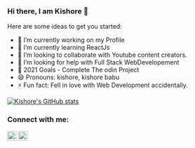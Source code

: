 ### Hi there, I am Kishore 👋

Here are some ideas to get you started:

- 🔭 I’m currently working on my Profile
- 🌱 I’m currently learning ReactJs
- 👯 I’m looking to collaborate with Youtube content creators.
- 🤔 I’m looking for help with Full Stack WebDevelopement
- 💬 2021 Goals - Complete The odin Project
- 😄 Pronouns: kishore, kishore babu
- ⚡ Fun fact: Fell in love with Web Development accidentally.


[![Kishore's GitHub stats](https://github-readme-stats.vercel.app/api?username=kishorebabu420)](https://github.com/kishorebabu420/github-readme-stats)

### Connect with me:

<!--[<img align="left" alt="kishore.com" width="22px" src="https://raw.githubusercontent.com/iconic/open-iconic/master/svg/globe.svg" />][website]-->
<!--[<img align="left" alt="kishore | YouTube" width="22px" src="https://cdn.jsdelivr.net/npm/simple-icons@v3/icons/youtube.svg" />][youtube]-->
[<img align="left" alt="kishore | LinkedIn" width="22px" src="https://cdn.jsdelivr.net/npm/simple-icons@v3/icons/linkedin.svg" />][linkedin]
[<img align="left" alt="kshore | Instagram" width="22px" src="https://cdn.jsdelivr.net/npm/simple-icons@v3/icons/instagram.svg" />][instagram]

<br />



[instagram]: https://www.instagram.com/kishorekammela/
[linkedin]: https://www.linkedin.com/in/kskishorebabu/
